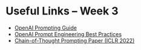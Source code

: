 # Useful Links – Week 3

- [OpenAI Prompting Guide](https://platform.openai.com/docs/guides/prompting)  
- [OpenAI Prompt Engineering Best Practices](https://help.openai.com/en/articles/6654000-best-practices-for-prompt-engineering-with-the-openai-api)  
- [Chain-of-Thought Prompting Paper (ICLR 2022)](https://arxiv.org/abs/2201.11903)  

